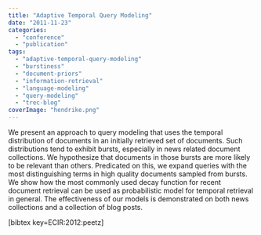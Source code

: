 ```yaml
---
title: "Adaptive Temporal Query Modeling"
date: "2011-11-23"
categories:
  - "conference"
  - "publication"
tags:
  - "adaptive-temporal-query-modeling"
  - "burstiness"
  - "document-priors"
  - "information-retrieval"
  - "language-modeling"
  - "query-modeling"
  - "trec-blog"
coverImage: "hendrike.png"
---
```


We present an approach to query modeling that uses the temporal distribution of documents in an initially retrieved set of documents. Such distributions tend to exhibit bursts, especially in news related document collections. We hypothesize that documents in those bursts are more likely to be relevant than others. Predicated on this, we expand queries with the most distinguishing terms in high quality documents sampled from bursts. We show how the most commonly used decay function for recent document retrieval can be used as probabilistic model for temporal retrieval in general. The effectiveness of our models is demonstrated on both news collections and a collection of blog posts.

\[bibtex key=ECIR:2012:peetz\]
